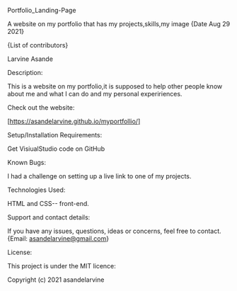 Portfolio_Landing-Page

A website on my portfolio that has my projects,skills,my image {Date Aug 29 2021}

{List of contributors}

Larvine Asande

Description:

This is a website on my portfolio,it is supposed to help other people know about me and what I can do and my personal expeririences.

Check out the website:

[https://asandelarvine.github.io/myportfollio/]

Setup/Installation Requirements:

Get VisiualStudio code on GitHub

Known Bugs:

I had a challenge on setting up a live link to one of my projects.

Technologies Used:

HTML and CSS-- front-end.

Support and contact details:

If you have any issues, questions, ideas or concerns, feel free to contact. {Email: asandelarvine@gmail.com}

License:

This project is under the MIT licence:

Copyright (c) 2021 asandelarvine
